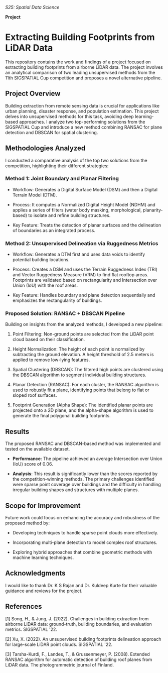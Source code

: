 *S25: Spatial Data Science*

**Project**
# Extracting Building Footprints from LiDAR Data
This repository contains the work and findings of a project focused on extracting building footprints from airborne LiDAR data. The project involves an analytical comparison of two leading unsupervised methods from the 11th SIGSPATIAL Cup competition and proposes a novel alternative pipeline.

## Project Overview
Building extraction from remote sensing data is crucial for applications like urban planning, disaster response, and population estimation. This project delves into unsupervised methods for this task, avoiding deep learning-based approaches. I analyze two top-performing solutions from the SIGSPATIAL Cup and introduce a new method combining RANSAC for plane detection and DBSCAN for spatial clustering.

## Methodologies Analyzed
I conducted a comparative analysis of the top two solutions from the competition, highlighting their different strategies:

### Method 1: Joint Boundary and Planar Filtering
- Workflow: Generates a Digital Surface Model (DSM) and then a Digital Terrain Model (DTM).

- Process: It computes a Normalized Digital Height Model (NDHM) and applies a series of filters (water body masking, morphological, planarity-based) to isolate and refine building structures.

- Key Feature: Treats the detection of planar surfaces and the delineation of boundaries as an integrated process.

### Method 2: Unsupervised Delineation via Ruggedness Metrics
- Workflow: Generates a DTM first and uses data voids to identify potential building locations.

- Process: Creates a DSM and uses the Terrain Ruggedness Index (TRI) and Vector Ruggedness Measure (VRM) to find flat rooftop areas. Footprints are validated based on rectangularity and Intersection over Union (IoU) with the roof areas.

- Key Feature: Handles boundary and plane detection sequentially and emphasizes the rectangularity of buildings.

### Proposed Solution: RANSAC + DBSCAN Pipeline
Building on insights from the analyzed methods, I developed a new pipeline:

1. Point Filtering: Non-ground points are selected from the LiDAR point cloud based on their classification.

2. Height Normalization: The height of each point is normalized by subtracting the ground elevation. A height threshold of 2.5 meters is applied to remove low-lying features.

3. Spatial Clustering (DBSCAN): The filtered high points are clustered using the DBSCAN algorithm to segment individual building structures.

4. Planar Detection (RANSAC): For each cluster, the RANSAC algorithm is used to robustly fit a plane, identifying points that belong to flat or sloped roof surfaces.

5. Footprint Generation (Alpha Shape): The identified planar points are projected onto a 2D plane, and the alpha-shape algorithm is used to generate the final polygonal building footprints.

## Results
The proposed RANSAC and DBSCAN-based method was implemented and tested on the available dataset.

- **Performance**: The pipeline achieved an average Intersection over Union (IoU) score of 0.06.

- **Analysis**: This result is significantly lower than the scores reported by the competition-winning methods. The primary challenges identified were sparse point coverage over buildings and the difficulty in handling irregular building shapes and structures with multiple planes.

## Scope for Improvement
Future work could focus on enhancing the accuracy and robustness of the proposed method by:

- Developing techniques to handle sparse point clouds more effectively.

- Incorporating multi-plane detection to model complex roof structures.

- Exploring hybrid approaches that combine geometric methods with machine learning techniques.

## Acknowledgments
I would like to thank Dr. K S Rajan and Dr. Kuldeep Kurte for their valuable guidance and reviews for the project.

## References
[1] Song, H., & Jung, J. (2022). Challenges in building extraction from airborne LiDAR data: ground-truth, building boundaries, and evaluation metrics. SIGSPATIAL '22.

[2] Xu, X. (2022). An unsupervised building footprints delineation approach for large-scale LiDAR point clouds. SIGSPATIAL '22.

[3] Tarsha-Kurdi, F., Landes, T., & Grussenmeyer, P. (2008). Extended RANSAC algorithm for automatic detection of building roof planes from LiDAR data. The photogrammetric journal of Finland.